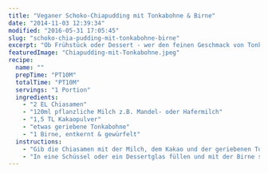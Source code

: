 ```yaml
---
title: "Veganer Schoko-Chiapudding mit Tonkabohne & Birne"
date: "2014-11-03 12:39:34"
modified: "2016-05-31 17:05:45"
slug: "schoko-chia-pudding-mit-tonkabohne-birne"
excerpt: "Ob Frühstück oder Dessert - wer den feinen Geschmack von Tonka mag, wird sich in dieses einfache Rezept verlieben!"
featuredImage: "Chiapudding-mit-Tonkabohne.jpeg"
recipe:
  name: ""
  prepTime: "PT10M"
  totalTime: "PT10M"
  servings: "1 Portion"
  ingredients:
    - "2 EL Chiasamen"
    - "120ml pflanzliche Milch z.B. Mandel- oder Hafermilch"
    - "1,5 TL Kakaopulver"
    - "etwas geriebene Tonkabohne"
    - "1 Birne, entkernt & gewürfelt"
  instructions:
    - "Gib die Chiasamen mit der Milch, dem Kakao und der geriebenen Tonkabohne in ein Schraubglas und schüttel es des öfteren gut durch bis die Samen aufgequollen sind. Das dauert in etwa 10min."
    - "In eine Schüssel oder ein Dessertglas füllen und mit der Birne servieren."
---
```



